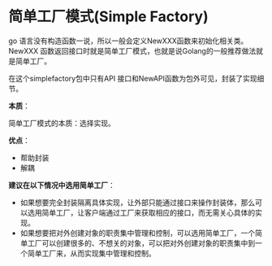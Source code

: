 # 简单工厂模式(Simple Factory)

go 语言没有构造函数一说，所以一般会定义NewXXX函数来初始化相关类。 NewXXX 函数返回接口时就是简单工厂模式，也就是说Golang的一般推荐做法就是简单工厂。

在这个simplefactory包中只有API 接口和NewAPI函数为包外可见，封装了实现细节。

**本质**：

简单工厂模式的本质：选择实现。

**优点**：

- 帮助封装
- 解耦

**建议在以下情况中选用简单工厂**：

- 如果想要完全封装隔离具体实现，让外部只能通过接口来操作封装体，那么可以选用简单工厂，让客户端通过工厂来获取相应的接口，而无需关心具体的实现。
- 如果想要把对外创建对象的职责集中管理和控制，可以选用简单工厂，一个简单工厂可以创建很多的、不想关的对象，可以把对外创建对象的职责集中到一个简单工厂来，从而实现集中管理和控制。